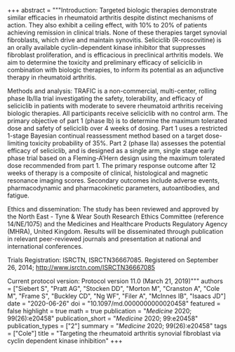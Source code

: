 +++
abstract = """Introduction: Targeted biologic therapies demonstrate similar efficacies in rheumatoid arthritis despite distinct mechanisms of action. They also exhibit a ceiling effect, with 10% to 20% of patients achieving remission in clinical trials. None of these therapies target synovial fibroblasts, which drive and maintain synovitis. Seliciclib (R-roscovitine) is an orally available cyclin-dependent kinase inhibitor that suppresses fibroblast proliferation, and is efficacious in preclinical arthritis models. We aim to determine the toxicity and preliminary efficacy of seliciclib in combination with biologic therapies, to inform its potential as an adjunctive therapy in rheumatoid arthritis.

Methods and analysis: TRAFIC is a non-commercial, multi-center, rolling phase Ib/IIa trial investigating the safety, tolerability, and efficacy of seliciclib in patients with moderate to severe rheumatoid arthritis receiving biologic therapies. All participants receive seliciclib with no control arm. The primary objective of part 1 (phase Ib) is to determine the maximum tolerated dose and safety of seliciclib over 4 weeks of dosing. Part 1 uses a restricted 1-stage Bayesian continual reassessment method based on a target dose-limiting toxicity probability of 35%. Part 2 (phase IIa) assesses the potential efficacy of seliciclib, and is designed as a single arm, single stage early phase trial based on a Fleming-A’Hern design using the maximum tolerated dose recommended from part 1. The primary response outcome after 12 weeks of therapy is a composite of clinical, histological and magnetic resonance imaging scores. Secondary outcomes include adverse events, pharmacodynamic and pharmacokinetic parameters, autoantibodies, and fatigue.

Ethics and dissemination: The study has been reviewed and approved by the North East - Tyne & Wear South Research Ethics Committee (reference 14/NE/1075) and the Medicines and Healthcare Products Regulatory Agency (MHRA), United Kingdom. Results will be disseminated through publication in relevant peer-reviewed journals and presentation at national and international conferences.

Trials Registration: ISRCTN, ISRCTN36667085. Registered on September 26, 2014; http://www.isrctn.com/ISRCTN36667085

Current protocol version: Protocol version 11.0 (March 21, 2019)"""
authors = ["Siebert S", "Pratt AG", "Stocken DD", "Morton M", "Cranston A", "Cole M", "Frame S", "Buckley CD", "Ng WF", "Filer A", "McInnes IB", "Isaacs JD"]
date = "2020-06-26"
doi = "10.1097/md.0000000000020458"
featured = false
highlight = true
math = true
publication = "*Medicine* 2020; 99(26):e20458"
publication_short = "*Medicine* 2020; 99:e20458"
publication_types = ["2"]
summary = "*Medicine* 2020; 99(26):e20458"
tags = ["Cole"]
title = "Targeting the rheumatoid arthritis synovial fibroblast via cyclin dependent kinase inhibition"
+++
